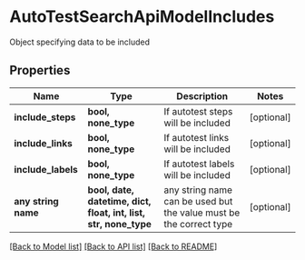 # AutoTestSearchApiModelIncludes

Object specifying data to be included

## Properties
Name | Type | Description | Notes
------------ | ------------- | ------------- | -------------
**include_steps** | **bool, none_type** | If autotest steps will be included | [optional] 
**include_links** | **bool, none_type** | If autotest links will be included | [optional] 
**include_labels** | **bool, none_type** | If autotest labels will be included | [optional] 
**any string name** | **bool, date, datetime, dict, float, int, list, str, none_type** | any string name can be used but the value must be the correct type | [optional]

[[Back to Model list]](../README.md#documentation-for-models) [[Back to API list]](../README.md#documentation-for-api-endpoints) [[Back to README]](../README.md)


